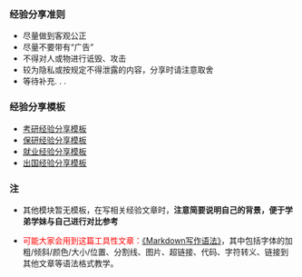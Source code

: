 ### 经验分享准则

* 尽量做到客观公正
* 尽量不要带有“广告”
* 不得对人或物进行诋毁、攻击
* 较为隐私或按规定不得泄露的内容，分享时请注意取舍
* 等待补充. . . 

### 经验分享模板

* [考研经验分享模板](升学就业/经验分享模板-考研.md)
* [保研经验分享模板](升学就业/经验分享模板-保研.md)
* [就业经验分享模板](升学就业/经验分享模板-就业.md)
* [出国经验分享模板](升学就业/经验分享模板-出国.md)

### 注

* 其他模块暂无模板，在写相关经验文章时，**注意简要说明自己的背景，便于学弟学妹与自己进行对比参考**

* <font color="ff0000">可能大家会用到这篇工具性文章：[《Markdown写作语法》](https://siriusq.top/Markdown写作语法.html)</font>，其中包括字体的加粗/倾斜/颜色/大小/位置、分割线、图片、超链接、代码、字符转义、链接到其他文章等语法格式教学。

